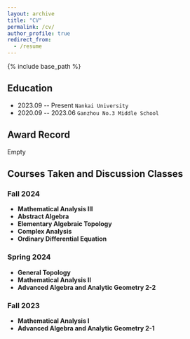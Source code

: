 ```yaml
---
layout: archive
title: "CV"
permalink: /cv/
author_profile: true
redirect_from:
  - /resume
---
```


{% include base_path %}

Education
------
* 2023.09 -- Present `Nankai University`
* 2020.09 -- 2023.06 `Ganzhou No.3 Middle School`

Award Record
------
Empty

Courses Taken and Discussion Classes
------

### Fall 2024
* **Mathematical Analysis III**
* **Abstract Algebra**
* **Elementary Algebraic Topology**
* **Complex Analysis**
* **Ordinary Differential Equation**

### Spring 2024
* **General Topology**
* **Mathematical Analysis II**
* **Advanced Algebra and Analytic Geometry 2-2**

### Fall 2023
* **Mathematical Analysis I**
* **Advanced Algebra and Analytic Geometry 2-1**




